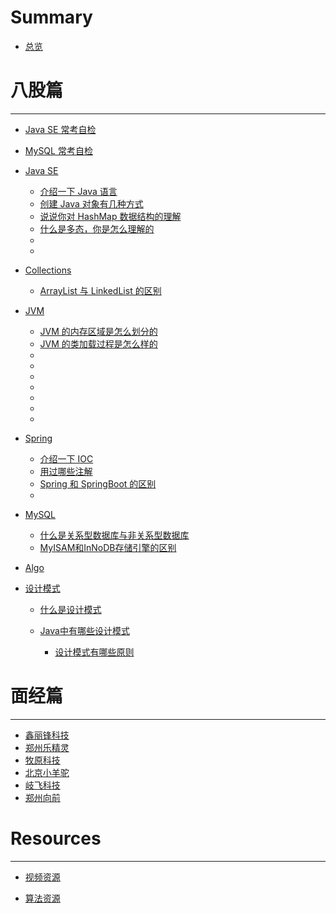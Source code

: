 # Summary 

- [总览](./README.md)

# 八股篇

---

- [Java SE 常考自检](./bagu/JavaSE自查版.md)
- [MySQL 常考自检](./bagu/MySQL自查版.md)
- [Java SE](./bagu/JavaSE/README.md)
  
  - [介绍一下 Java 语言](./bagu/JavaSE/介绍一下Java语言.md)
  - [创建 Java 对象有几种方式](./bagu/JavaSE/创建Java对象有几种方式.md)
  - [说说你对 HashMap 数据结构的理解](./bagu/JavaSE/说说你对HashMap数据结构的理解.md)
  - [什么是多态，你是怎么理解的](./bagu/JavaSE/什么是多态，你怎么理解的.md)
  - <!--  - [介绍一下 JDK、JRE 和 JVM](./bagu/JavaSE/JDK和JRE和JVM三者的关系.md)-->
  - <!--  - [说说 String、StringBuilder 和 StringBuffer](./bagu/JavaSE/介绍一下String、StringBuilder和StringBuffer.md)-->
- [Collections](./bagu/collections/README.md)
  - [ArrayList 与 LinkedList 的区别](./bagu/collections/ArrayList与LinkedList区别.md)
- [JVM](./bagu/JVM/README.md)
  - [JVM 的内存区域是怎么划分的](./bagu/JVM/JVM的内存区域.md)
  - [JVM 的类加载过程是怎么样的](./bagu/JVM/JVM的类加载过程是怎么样的.md)
  - <!--  - [JVM 是如何创建对象的](./bagu/JVM/JVM是如何创建对象的.md)-->
  - <!--  - [JVM 是如何实现的平台无关](./bagu/JVM/JVM是如何实现的平台无关.md)-->
  - <!-- - [JVM 有哪些垃圾回收算法](./bagu/JVM/JVM有哪些垃圾回收算法.md)--> <!-- - [JUC](./bagu/JUC/README.md)-->
  - <!--  - [什么是 Java 内存模型](./bagu/JUC/什么是Java内存模型.md)-->
  - <!--  - [什么是 ThreadLocal](./bagu/JUC/什么是ThreadLocal.md)-->
  - <!--  - [什么是死锁](./bagu/JUC/什么是死锁.md)-->
  - <!--  - [什么是线程池](./bagu/JUC/什么是线程池.md)-->
- [Spring](./bagu/Spring/README.md)
  - [介绍一下 IOC](./bagu/Spring/介绍一下IOC.md)
  - [用过哪些注解](./bagu/Spring/用过哪些注解.md)
  - [Spring 和 SpringBoot 的区别](./bagu/Spring/Spring和SpringBoot的区别.md)
  - <!--  - [介绍一下 AOP](./bagu/Spring/介绍一下AOP.md)-->
- [MySQL](./bagu/MySQL/README.md)
  
  - [什么是关系型数据库与非关系型数据库](./bagu/MySQL/什么是关系型数据库与非关系型数据库.md)
  - [MyISAM和InNoDB存储引擎的区别](./bagu/MySQL/MyISAM和InNoDB存储引擎的区别.md)
- [Algo](./bagu/Algo/README.md)
- [设计模式](./bagu/设计模式/README.md)
  
  - [什么是设计模式](./bagu/设计模式/什么是设计模式.md)
  - [Java中有哪些设计模式](./bagu/设计模式/Java中有哪些设计模式.md)
  
  
    - [设计模式有哪些原则](./bagu/设计模式/设计模式有哪些原则.md)
  

# 面经篇

---

- [鑫丽锋科技](./mianjing/xlf.md)
- [郑州乐精灵](./mianjing/ljl.md)
- [牧原科技](./mianjing/muyuan.md)
- [北京小羊驼](./mianjing/xyt.md)
- [岐飞科技](./mianjing/qfkj.md)
- [郑州向前](./mianjing/xq.md)



# Resources

---

- [视频资源](./Resources/videos.md)

- [算法资源](./Resources/algo.md)
